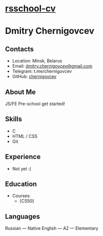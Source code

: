 # [rsschool-cv](https://chernigovcev.github.io/rsschool-cv/)

# Dmitry Chernigovcev

## Contacts
- Location: Minsk, Belarus
- Email: dmitry.chernigovcev@gmail.com
- Telegram: t.me/chernigovcev
- GitHub: [chernigovcev](https://github.com/chernigovcev)

## About Me
JS/FE Pre-school get started!

## Skills
- С
- HTML / CSS
- Git

## Experience
- Not yet :(

## Education 

- Courses:
  - [CS50]

## Languages
Russian — Native
English — A2 — Elementary